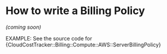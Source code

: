 How to write a Billing Policy
================

*(coming soon)*

EXAMPLE: See the source code for
{CloudCostTracker::Billing::Compute::AWS::ServerBillingPolicy}
  